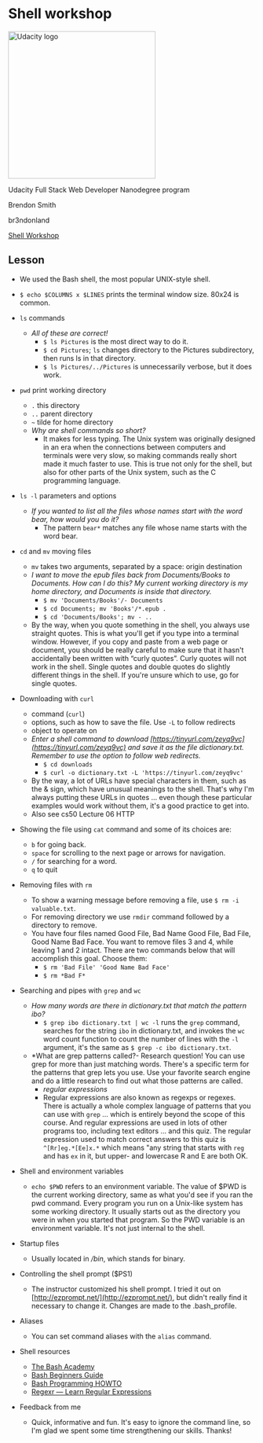 # Shell workshop

<a href="https://www.udacity.com/">
  <img src="https://s3-us-west-1.amazonaws.com/udacity-content/rebrand/svg/logo.min.svg" width="300" alt="Udacity logo">
</a>

Udacity Full Stack Web Developer Nanodegree program

Brendon Smith

br3ndonland

[Shell Workshop](https://www.udacity.com/course/shell-workshop--ud206)

## Lesson

- We used the Bash shell, the most popular UNIX-style shell.
- `$ echo $COLUMNS x $LINES` prints the terminal window size. 80x24 is common.
- `ls` commands
  - *All of these are correct!*
    - `$ ls Pictures` is the most direct way to do it.
    - `$ cd Pictures`; `ls` changes directory to the Pictures subdirectory, then runs ls in that directory.
    - `$ ls Pictures/../Pictures` is unnecessarily verbose, but it does work.
- `pwd` print working directory
  - `.` this directory
  - `..` parent directory
  - `~` tilde for home directory
  - *Why are shell commands so short?*
    - It makes for less typing. The Unix system was originally designed in an era when the connections between computers and terminals were very slow, so making commands really short made it much faster to use. This is true not only for the shell, but also for other parts of the Unix system, such as the C programming language.
- `ls -l` parameters and options
  - *If you wanted to list all the files whose names start with the word bear, how would you do it?*
    - The pattern `bear*` matches any file whose name starts with the word bear.
- `cd` and `mv` moving files
  - `mv` takes two arguments, separated by a space: origin destination
  - *I want to move the epub files back from Documents/Books to Documents. How can I do this? My current working directory is my home directory, and Documents is inside that directory.*
    - `$ mv 'Documents/Books'/- Documents`
    - `$ cd Documents; mv 'Books'/*.epub .`
    - `$ cd 'Documents/Books'; mv - ..`
  - By the way, when you quote something in the shell, you always use straight quotes. This is what you'll get if you type into a terminal window. However, if you copy and paste from a web page or document, you should be really careful to make sure that it hasn't accidentally been written with “curly quotes”. Curly quotes will not work in the shell. Single quotes and double quotes do slightly different things in the shell. If you're unsure which to use, go for single quotes.
- Downloading with `curl`
  - command (`curl`)
  - options, such as how to save the file. Use `-L` to follow redirects
  - object to operate on
  - *Enter a shell command to download [https://tinyurl.com/zeyq9vc](https://tinyurl.com/zeyq9vc) and save it as the file dictionary.txt. Remember to use the option to follow web redirects.*
    - `$ cd downloads`
    - `$ curl -o dictionary.txt -L 'https://tinyurl.com/zeyq9vc'`
  - By the way, a lot of URLs have special characters in them, such as the & sign, which have unusual meanings to the shell. That's why I'm always putting these URLs in quotes … even though these particular examples would work without them, it's a good practice to get into.
  - Also see cs50 Lecture 06 HTTP

- Showing the file using `cat` command and some of its choices are:
    - `b` for going back.
    - `space` for scrolling to the next page or arrows for navigation.
    - `/` for searching for a word.
    - `q` to quit
    
- Removing files with `rm`
  - To show a warning message before removing a file, use `$ rm -i valuable.txt`.
  - For removing directory we use `rmdir` command followed by a directory to remove.
  - You have four files named Good File, Bad Name Good File, Bad File, Good Name Bad Face. You want to remove files 3 and 4, while leaving 1 and 2 intact. There are two commands below that will accomplish this goal. Choose them:
    - `$ rm 'Bad File' 'Good Name Bad Face'`
    - `$ rm *Bad F*`
    
- Searching and pipes with `grep` and `wc`
  - *How many words are there in dictionary.txt that match the pattern ibo?*
    - `$ grep ibo dictionary.txt | wc -l` runs the `grep` command, searches for the string `ibo` in dictionary.txt, and invokes the `wc` word count function to count the number of lines with the `-l` argument, it's the same as `$ grep -c ibo dictionary.txt`.
  - *What are grep patterns called?- Research question! You can use grep for more than just matching words. There's a specific term for the patterns that grep lets you use. Use your favorite search engine and do a little research to find out what those patterns are called.
    - *regular expressions*
    - Regular expressions are also known as regexps or regexes. There is actually a whole complex language of patterns that you can use with `grep` … which is entirely beyond the scope of this course. And regular expressions are used in lots of other programs too, including text editors … and this quiz. The regular expression used to match correct answers to this quiz is `^[Rr]eg.*[Ee]x.*` which means "any string that starts with `reg` and has `ex` in it, but upper- and lowercase R and E are both OK.
- Shell and environment variables
  - `echo $PWD` refers to an environment variable. The value of $PWD is the current working directory, same as what you'd see if you ran the pwd command. Every program you run on a Unix-like system has some working directory. It usually starts out as the directory you were in when you started that program. So the PWD variable is an environment variable. It's not just internal to the shell.
- Startup files
  - Usually located in */bin*, which stands for binary.
- Controlling the shell prompt ($PS1)
  - The instructor customized his shell prompt. I tried it out on [http://ezprompt.net/](http://ezprompt.net/), but didn't really find it necessary to change it. Changes are made to the .bash_profile.
- Aliases
  - You can set command aliases with the `alias` command.
- Shell resources
  - [The Bash Academy](http://www.bash.academy/)
  - [Bash Beginners Guide](http://www.tldp.org/LDP/Bash-Beginners-Guide/html/)
  - [Bash Programming HOWTO](http://tldp.org/HOWTO/Bash-Prog-Intro-HOWTO.html)
  - [Regexr — Learn Regular Expressions](http://regexr.com/)
- Feedback from me
  - Quick, informative and fun. It's easy to ignore the command line, so I'm glad we spent some time strengthening our skills. Thanks!
